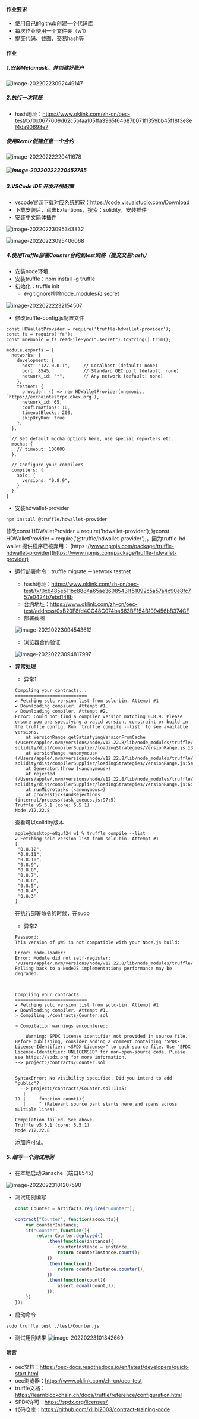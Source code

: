 #### 作业要求

- 使用自己的github创建一个代码库
- 每次作业使用一个文件夹（w1）
- 提交代码、截图、交易hash等

#### 作业

##### 1.安装Metamask、并创建好账户

![image-20220223092449147](https://tva1.sinaimg.cn/large/e6c9d24ely1gzn6pzn1dvj20mw13sacb.jpg)

##### 2.执行一次转账

- hash地址：https://www.oklink.com/zh-cn/oec-test/tx/0x0677609d62c5bfaa105ffa3965f64687b071f1359bb45f18f3e8ef4da90698e7

##### 使用Remix创建任意一个合约

![image-20220222220411678](https://tva1.sinaimg.cn/large/e6c9d24ely1gzmn1t7a7rj21l40oagnn.jpg)

##### ![image-20220222220452785](https://tva1.sinaimg.cn/large/e6c9d24ely1gzmn2j3av9j21190u0dif.jpg)

##### 3.VSCode IDE 开发环境配置

- vscode官网下载对应系统的软：https://code.visualstudio.com/Download
- 下载安装后，点击Extentions，搜索：solidity，安装插件
- 安装中文简体插件

![image-20220223095343832](https://tva1.sinaimg.cn/large/e6c9d24ely1gzn7kdiawhj21cy0u0410.jpg)

![image-20220223095406068](https://tva1.sinaimg.cn/large/e6c9d24ely1gzn7kgeel1j217p0u0jtl.jpg)

##### 4.**使用Truffle部署Counter合约到test网络（提交交易hash）**

- 安装node环境
- 安装truffle：npm install -g truffle
- 初始化：truffle init
  - 在gitignore排除node_modules和.secret


![image-20220222232154507](https://tva1.sinaimg.cn/large/e6c9d24ely1gzmpaomglsj214o0ccq4d.jpg)

- 修改truffle-config.js配置文件

```solidity
const HDWalletProvider = require('truffle-hdwallet-provider');
const fs = require('fs');
const mnemonic = fs.readFileSync(".secret").toString().trim();

module.exports = {
  networks: {
    development: {
      host: "127.0.0.1",     // Localhost (default: none)
      port: 8545,            // Standard OEC port (default: none)
      network_id: "*",       // Any network (default: none)
    },
    testnet: {
      provider: () => new HDWalletProvider(mnemonic, `https://exchaintestrpc.okex.org`),
      network_id: 65,
      confirmations: 10,
      timeoutBlocks: 200,
      skipDryRun: true
    },
  },

  // Set default mocha options here, use special reporters etc.
  mocha: {
    // timeout: 100000
  },

  // Configure your compilers
  compilers: {
    solc: {
      versions: "0.8.9",
    }
  }
}
```

- 安装hdwallet-provider

```
npm install @truffle/hdwallet-provider
```

修改const HDWalletProvider = require('hdwallet-provider');为const HDWalletProvider = require('@truffle/hdwallet-provider');，因为truffle-hd-wallet 提供程序已被弃用： [https ://www.npmjs.com/package/truffle-hdwallet-provider](https://www.npmjs.com/package/truffle-hdwallet-provider)

- 运行部署命令：truffle migrate --network testnet

  - hash地址：https://www.oklink.com/zh-cn/oec-test/tx/0x6485e511bc8884a65ae36085431f51092c5a57a4c90e8fc757e0424b7ebd148b
  - 合约地址：https://www.oklink.com/zh-cn/oec-test/address/0xB20F8fd4CC48C074ba663BF154B199456bB374CF
  - 部署截图

  ![image-20220223094543612](https://tva1.sinaimg.cn/large/e6c9d24ely1gzn7bqt1o3j21c30u0tct.jpg)

  - 浏览器合约验证

  ![image-20220223094817997](https://tva1.sinaimg.cn/large/e6c9d24ely1gzn7efptxej21gu0rgtbr.jpg)

- **异常处理**

  - 异常1

  ```
  Compiling your contracts...
  ===========================
  ✔ Fetching solc version list from solc-bin. Attempt #1
  ✔ Downloading compiler. Attempt #1.
  ✔ Downloading compiler. Attempt #2.
  Error: Could not find a compiler version matching 0.8.9. Please ensure you are specifying a valid version, constraint or build in the truffle config. Run `truffle compile --list` to see available versions.
      at VersionRange.getSatisfyingVersionFromCache (/Users/apple/.nvm/versions/node/v12.22.8/lib/node_modules/truffle/build/webpack:/packages/compile-solidity/dist/compilerSupplier/loadingStrategies/VersionRange.js:134:1)
      at VersionRange.<anonymous> (/Users/apple/.nvm/versions/node/v12.22.8/lib/node_modules/truffle/build/webpack:/packages/compile-solidity/dist/compilerSupplier/loadingStrategies/VersionRange.js:54:1)
      at Generator.throw (<anonymous>)
      at rejected (/Users/apple/.nvm/versions/node/v12.22.8/lib/node_modules/truffle/build/webpack:/packages/compile-solidity/dist/compilerSupplier/loadingStrategies/VersionRange.js:6:42)
      at runMicrotasks (<anonymous>)
      at processTicksAndRejections (internal/process/task_queues.js:97:5)
  Truffle v5.5.1 (core: 5.5.1)
  Node v12.22.8
  ```

  查看可以solidity版本

  ```
  apple@desktop-e8guf24 w1 % truffle compile --list
  ✔ Fetching solc version list from solc-bin. Attempt #1
  [
   "0.8.12",
   "0.8.11",
   "0.8.10",
   "0.8.9",
   "0.8.8",
   "0.8.7",
   "0.8.6",
   "0.8.5",
   "0.8.4",
   "0.8.3"
  ]
  ```

  在执行部署命令的时候，在sudo

  - 异常2

  ```
  Password:
  This version of µWS is not compatible with your Node.js build:
  
  Error: node-loader:
  Error: Module did not self-register: '/Users/apple/.nvm/versions/node/v12.22.8/lib/node_modules/truffle/node_modules/ganache/dist/node/3wfpWiF8.node'.
  Falling back to a NodeJS implementation; performance may be degraded.
  
  
  
  Compiling your contracts...
  ===========================
  ✔ Fetching solc version list from solc-bin. Attempt #1
  ✔ Downloading compiler. Attempt #1.
  > Compiling ./contracts/Counter.sol
  
  > Compilation warnings encountered:
  
      Warning: SPDX license identifier not provided in source file. Before publishing, consider adding a comment containing "SPDX-License-Identifier: <SPDX-License>" to each source file. Use "SPDX-License-Identifier: UNLICENSED" for non-open-source code. Please see https://spdx.org for more information.
  --> project:/contracts/Counter.sol
  
  
  SyntaxError: No visibility specified. Did you intend to add "public"?
    --> project:/contracts/Counter.sol:11:5:
     |
  11 |     function count(){
     |     ^ (Relevant source part starts here and spans across multiple lines).
  
  Compilation failed. See above.
  Truffle v5.5.1 (core: 5.5.1)
  Node v12.22.8
  ```

  添加许可证。

##### 5. 编写一个测试用例

- 在本地启动Ganache（端口8545）

![image-20220223101207590](https://tva1.sinaimg.cn/large/e6c9d24ely1gzn8388uwej21bi0u0te2.jpg)

- 测试用例编写

  ```js
  const Counter = artifacts.require("Counter");
  
  contract("Counter", function(accounts){
      var counterInstance;
      it("Counter",function(){
          return Counter.deployed()
              .then(function(instance){
                  counterInstance = instance;
                  return counterInstance.count();
              })
              .then(function(){
                  return counterInstance.counter();
              })
              .then(function(count){
                  assert.equal(count,1);
              });
      })
  });
  ```

- 启动命令

```
sudo truffle test ./test/Counter.js
```

- 测试用例结果
  ![image-20220223101342669](https://tva1.sinaimg.cn/large/e6c9d24ely1gzn84vgcloj210c0hy76c.jpg)



#### 附言

- oec文档：https://oec-docs.readthedocs.io/en/latest/developers/quick-start.html
- oec浏览器：https://www.oklink.com/zh-cn/oec-test
- truffle文档：https://learnblockchain.cn/docs/truffle/reference/configuration.html
- SPDX许可：https://spdx.org/licenses/
- 代码仓库：https://github.com/xilibi2003/contract-training-code
